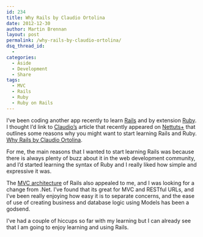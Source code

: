 ```yaml
---
id: 234
title: Why Rails by Claudio Ortolina
date: 2012-12-30
author: Martin Brennan
layout: post
permalink: /why-rails-by-claudio-ortolina/
dsq_thread_id:
  - 
categories:
  - Aside
  - Development
  - Share
tags:
  - MVC
  - Rails
  - Ruby
  - Ruby on Rails
---
```

I’ve been coding another app recently to learn [Rails](http://rubyonrails.org) and by extension [Ruby](http://www.ruby-lang.org). I thought I’d link to [Claudio’s](http://claudio-ortolina.org/) article that recently appeared on [Nettuts+](http://net.tutsplus.com) that outlines some reasons why you might want to start learning Rails and Ruby. [Why Rails by Claudio Ortolina](http://net.tutsplus.com/tutorials/ruby/why-rails/?utm_source=feedburner&utm_medium=feed&utm_campaign=Feed%3A+nettuts+%28Nettuts%2B%29). 

For me, the main reasons that I wanted to start learning Rails was because there is always plenty of buzz about it in the web development community, and I’d started learning the syntax of Ruby and I really liked how simple and expressive it was.

The [MVC architecture](http://en.m.wikipedia.org/wiki/Model%E2%80%93view%E2%80%93controller) of Rails also appealed to me, and I was looking for a change from .Net. I’ve found that its great for MVC and RESTful URLs, and I’ve been really enjoying how easy it is to separate concerns, and the ease of use of creating business and database logic using Models has been a godsend.

I’ve had a couple of hiccups so far with my learning but I can already see that I am going to enjoy learning and using Rails.